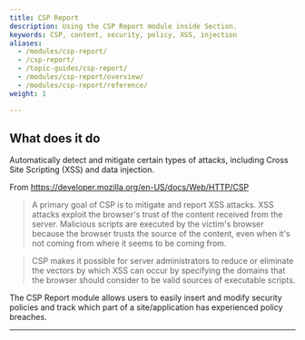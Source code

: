 ```yaml
---
title: CSP Report
description: Using the CSP Report module inside Section.
keywords: CSP, content, security, policy, XSS, injection
aliases:
  - /modules/csp-report/
  - /csp-report/
  - /topic-guides/csp-report/
  - /modules/csp-report/overview/
  - /modules/csp-report/reference/
weight: 1

---
```


## What does it do

Automatically detect and mitigate certain types of attacks, including Cross Site Scripting (XSS) and data injection.

From https://developer.mozilla.org/en-US/docs/Web/HTTP/CSP

> A primary goal of CSP is to mitigate and report XSS attacks. XSS attacks exploit the browser's trust of the content received from the server. Malicious scripts are executed by the victim's browser because the browser trusts the source of the content, even when it's not coming from where it seems to be coming from.

> CSP makes it possible for server administrators to reduce or eliminate the vectors by which XSS can occur by specifying the domains that the browser should consider to be valid sources of executable scripts.

The CSP Report module allows users to easily insert and modify security policies and track which part of a site/application has experienced policy breaches.

---

